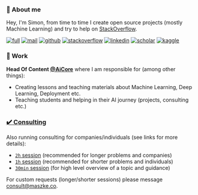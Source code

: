 ### :wave: About me

Hey, I'm Simon, from time to time I create open source projects (mostly Machine Learning) and try to help on [StackOverflow](https://stackoverflow.com/users/10886420/szymon-maszke).

[![full](https://img.shields.io/badge/-CV-43a047?style=for-the-badge)](https://raw.githubusercontent.com/szymonmaszke/CV/master/cv.pdf)
[![mail](https://img.shields.io/badge/-MAIL&nbsp;ME-DB4437?style=for-the-badge)](mailto:work@maszke.co)
[![github](https://img.shields.io/badge/-GITHUB-333333?style=for-the-badge)](https://github.com/szymonmaszke)
[![stackoverflow](https://img.shields.io/badge/-STACKOVERFLOW-F48024?style=for-the-badge)](https://stackoverflow.com/users/10886420/szymon-maszke?tab=profile)
[![linkedin](https://img.shields.io/badge/-LINKEDIN-0072b1?style=for-the-badge)](https://www.linkedin.com/in/szymonmaszke/)
[![scholar](https://img.shields.io/badge/-SCHOLAR-009688?style=for-the-badge)](https://scholar.google.com/citations?user=5jxmsXkAAAAJ&hl=pl)
[![kaggle](https://img.shields.io/badge/-KAGGLE-42a5f5?style=for-the-badge)](https://www.kaggle.com/szymonmaszke)


### :office: Work

__Head Of Content [@AiCore](https://github.com/AI-Core)__ where I am responsible for (among other things):
- Creating lessons and teaching materials about Machine Learning, Deep Learning, Deployment etc.
- Teaching students and helping in their AI journey (projects, consulting etc.)

### [:heavy_check_mark: Consulting](https://calendly.com/maszke)

Also running consulting for companies/individuals (see links for more details):
- [`2h` session](https://calendly.com/maszke/consult2) (recommended for longer problems and companies)
- [`1h` session](https://calendly.com/maszke/consult1) (recommended for shorter problems and individuals)
- [`30min` session](https://calendly.com/maszke/consult3) (for high level overview of a topic and guidance)

For custom requests (longer/shorter sessions) please message [consult@maszke.co](mailto:consult@maszke.co).

<!--
**szymonmaszke/szymonmaszke** is a ✨ _special_ ✨ repository because its `README.md` (this file) appears on your GitHub profile.

Here are some ideas to get you started:

- 🔭 I’m currently working on ...
- 🌱 I’m currently learning ...
- 👯 I’m looking to collaborate on ...
- 🤔 I’m looking for help with ...
- 💬 Ask me about ...
- 📫 How to reach me: ...
- 😄 Pronouns: ...
- ⚡ Fun fact: ...
-->
